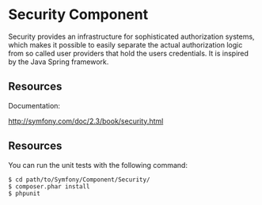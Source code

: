 Security Component
==================

Security provides an infrastructure for sophisticated authorization systems,
which makes it possible to easily separate the actual authorization logic from
so called user providers that hold the users credentials. It is inspired by
the Java Spring framework.

Resources
---------

Documentation:

http://symfony.com/doc/2.3/book/security.html

Resources
---------

You can run the unit tests with the following command:

    $ cd path/to/Symfony/Component/Security/
    $ composer.phar install
    $ phpunit

